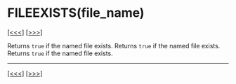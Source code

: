 # FILEEXISTS(file\_name)

[\[\<\<\<\]](ug_25.62.md) [\[\>\>\>\]](ug_25.64.md)

Returns `true` if the named file exists. Returns `true` if the named
file exists. Returns `true` if the named file exists.

-----

[\[\<\<\<\]](ug_25.62.md) [\[\>\>\>\]](ug_25.64.md)
